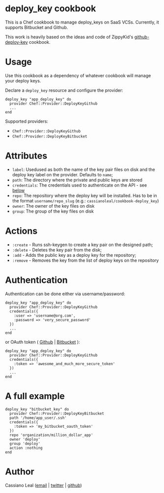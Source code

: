 # deploy_key cookbook

This is a Chef cookbook to manage deploy_keys on SaaS VCSs. Currently, it supports Bitbucket and Github.

This work is heavily based on the ideas and code of ZippyKid's [github-deploy-key](https://github.com/zippykid/chef-github-deploy-key) cookbook.

# Usage

Use this cookbook as a dependency of whatever cookbook will manage your deploy keys.

Declare a `deploy_key` resource and configure the provider:

    deploy_key "app_deploy_key" do
      provider Chef::Provider::DeployKeyGithub
      ...
    end

Supported providers:

* `Chef::Provider::DeployKeyGithub`
* `Chef::Provider::DeployKeyBitbucket`

# Attributes

* `label`: Usedused as both the name of the key pair files on disk and the deploy key label on the provider. Defaults to `name`;
* `path`: The directory where the private and public keys are stored
* `credentials`: The credentials used to authenticate on the API - see [below](#authentication)
* `repo`: The repository where the deploy key will be installed. Has to be in the format `username/repo_slug` (e.g.: `cassianoleal/cookbook-deploy_key`)
* `owner`: The owner of the key files on disk
* `group`: The group of the key files on disk

# Actions

* `:create` - Runs ssh-keygen to create a key pair on the designed path;
* `:delete` - Deletes the key pair from the disk;
* `:add` - Adds the public key as a deploy key for the repository;
* `:remove` - Removes the key from the list of deploy keys on the repository

# <a id="authentication"></a>Authentication

Authentication can be done either via username/password:

    deploy_key "app_deploy_key" do
      provider Chef::Provider::DeployKeyGithub
      credentials({
        :user => 'username@org.com',
        :password => 'very_secure_password'
      })
      ...
    end

or OAuth token ( [Github](http://developer.github.com/v3/oauth/) | [Bitbucket](https://confluence.atlassian.com/display/BITBUCKET/OAuth+on+Bitbucket) ):

    deploy_key "app_deploy_key" do
      provider Chef::Provider::DeployKeyGithub
      credentials({
        :token => 'awesome_and_much_more_secure_token'
      })
      ...
    end

# A full example

    deploy_key "bitbucket_key" do
      provider Chef::Provider::DeployKeyBitbucket
      path '/home/app_user/.ssh'  
      credentials({
        :token => 'my_bitbucket_oauth_token'
      })
      repo 'organization/million_dollar_app'
      owner 'deploy'
      group 'deploy'
      action :nothing
    end

# Author

Cassiano Leal ([email](<cassianoleal@gmail.com>) | [twitter](http://twitter.com/cassianoleal) | [github](https://github.com/cassianoleal)) 
